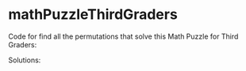 # mathPuzzleThirdGraders
Code for find all the permutations that solve this  Math Puzzle for Third Graders:


 Solutions:

